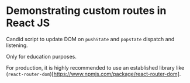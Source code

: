 # Demonstrating custom routes in React JS

Candid script to update DOM on `pushState` and `popstate` dispatch and listening.

Only for education purposes.

For production, it is highly recommended to use an established library like (`react-router-dom`)[https://www.npmjs.com/package/react-router-dom].